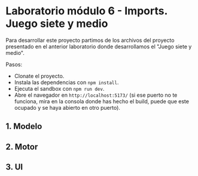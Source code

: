 # Laboratorio módulo 6 - Imports. Juego siete y medio

Para desarrollar este proyecto partimos de los archivos del proyecto presentado en el anterior laboratorio donde desarrollamos el "Juego siete y medio".

Pasos:

- Clonate el proyecto.
- Instala las dependencias con `npm install`.
- Ejecuta el sandbox con `npm run dev`.
- Abre el navegador en `http://localhost:5173/` (si ese puerto no te funciona, mira en la consola donde has hecho el build, puede que este ocupado y se haya abierto en otro puerto).

## 1. Modelo

## 2. Motor

## 3. UI
